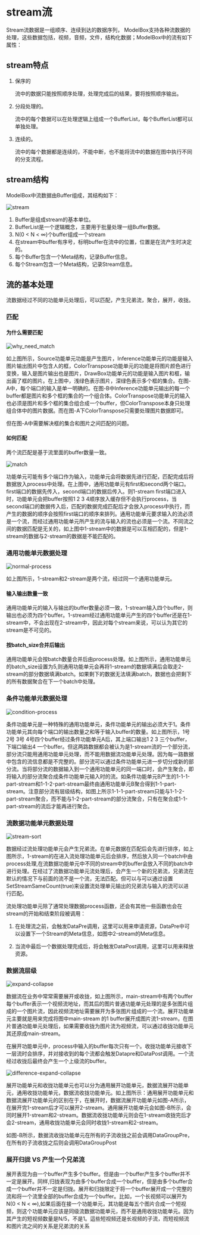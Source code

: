# stream流

Stream流数据是一组顺序、连续到达的数据序列， ModelBox支持各种流数据的处理，这些数据包括，视频，音频，文件，结构化数据；ModelBox中的流有如下属性：

## stream特点

1. 保序的

    流中的数据只能按照顺序处理，处理完成后的结果，要将按照顺序输出。

1. 分段处理的。

    流中的每个数据可以在处理逻辑上组成一个BufferList，每个BufferList都可以单独处理。

1. 连续的。

    流中的每个数据都是连续的，不能中断，也不能将流中的数据在图中执行不同的分支流程。

## stream结构

ModelBox中流数据由Buffer组成，其结构如下：

![stream](../assets/images/figure/framework-conception/stream.png)

1. Buffer是组成stream的基本单位。
1. BufferList是一个逻辑概念，主要用于批量处理一组Buffer数据。
1. N(0 < N < ∞)个buffer组成一个stream
1. 在stream中buffer有序号，标明buffer在流中的位置，位置是在流产生时决定的。
1. 每个Buffer包含一个Meta结构，记录Buffer信息。
1. 每个Stream包含一个Meta结构，记录Stream信息。

## 流的基本处理

流数据经过不同的功能单元处理后，可以匹配，产生兄弟流，聚合，展开，收拢。

### 匹配

#### 为什么需要匹配

![why_need_match](../assets/images/figure/framework-conception/why_need_match.png)

如上图所示，Source功能单元功能是产生图片，Inference功能单元的功能是输入图片输出图片中包含人的框，ColorTranspose功能单元的功能是将图片颜色进行变换，输入是图片输出也是图片，DrawBox功能单元的功能是输入图片和框，输出画了框的图片。在上图中，浅绿色表示图片，深绿色表示多个框的集合。在图-A中，每个端口的输入是单一明确的。在图-B中Inference功能单元输出的每一个buffer都是图片和多个框的集合的一个组合体。ColorTranspose功能单元的输入也必须是图片和多个框的集合组合成一个buffer，但ColorTranspose本身只处理组合体中的图片数据。而在图-A下ColorTranspose只需要处理图片数据即可。

但在图-A中需要解决框的集合和图片之间匹配的问题。

#### 如何匹配

两个流匹配是基于流里面的buffer数量一致。

![match](../assets/images/figure/framework-conception/match.png)

功能单元可能有多个端口作为输入，功能单元会将数据先进行匹配，匹配完成后将数据放入process中处理。在上图中，通用功能单元有first和second两个端口。first端口的数据先传入，second端口的数据后传入。则1-stream first端口进入时，功能单元会把buffer按照1 2 3 4顺序放入缓存但不会执行process，当second端口的数据传入后，匹配的数据完成匹配后才会放入process中执行，而产生的数据的顺序会按照first端口的顺序来排列。通用功能单元要求输入的流必须是一个流，而经过通用功能单元所产生的流与输入的流也必须是一个流。不同流之间的数据匹配是无关的，如上图中1-stream中的数据是可以互相匹配的，但是1-stream的数据与2-stream的数据是不能匹配的。

### 通用功能单元数据处理

![normal-process](../assets/images/figure/framework-conception/normal-process.png)

如上图所示，1-stream和2-stream是两个流，经过同一个通用功能单元。

#### 输入输出数量一致

通用功能单元的输入与输出的buffer数量必须一致，1-stream输入四个buffer，则输出也必须为四个buffer。1-stream经过通用功能单元产生的四个buffer还是在1-stream中，不会出现在2-stream中，因此对每个stream来说，可以认为其它的stream是不可见的。

#### 按batch_size合并后输出

通用功能单元会按batch数量合并后由process处理。如上图所示，通用功能单元的batch_size设置为5,则通用功能单元会再将1-stream的数据填满后会取走2-stream的部分数据填满batch。如果剩下的数据无法填满batch，数据也会把剩下的所有数据聚合在下一个batch中处理。

### 条件功能单元数据处理

![condition-process](../assets/images/figure/framework-conception/condition-process.png)

条件功能单元是一种特殊的通用功能单元，条件功能单元的输出必须大于1。条件功能单元其向每个端口的输出数量之和等于输入buffer的数量。如上图所示，1号 2号 3号 4号四个buffer经过条件功能单元A后，其上端口输出1 2 3 三个buffer，下端口输出4 一个buffer。但这两路数据都会被认为是1-stream流的一个部分流，部分流只能用通用功能单元处理，而不能用数据流功能单元处理。因为每一路数据中包含的流信息都是不完整的。部分流可以通过条件功能单元进一步切分成新的部分流。当将部分流的数据输入到一个通用功能单元的同一端口时，会产生聚合，即将输入的部分流聚合成条件功能单元输入时的流。如条件功能单元B产生的1-1-1-part-stream和1-1-2-part-stream最终由通用功能单元B聚合得到1-1-part-stream。注意部分流有层级结构，如图上所示1-1-1-part-stream只能与1-1-2-part-stream聚合，而不能与1-2-part-stream的部分流聚合，只有在聚合成1-1-part-stream的流后才能再进行聚合。

### 流数据功能单元数据处理

![stream-sort](../assets/images/figure/framework-conception/stream-sort.png)

数据经过流处理功能单元会产生兄弟流。在单元数据在匹配后会先进行排序，如上图所示，1-stream的在进入流处理功能单元后会排序，然后放入同一个batch中由process处理,在流数据功能单元中不同的stream中的buffer会放入不同的batch中进行处理。在经过了流数据功能单元流处理后，会产生一个新的兄弟流，兄弟流在默认的情况下与前面的流不是一个流，无法匹配。但可以与可以通过设置SetStreamSameCount(true)来设置流处理单元输出的兄弟流与输入的流可以进行匹配。

流处理功能单元除了通常处理数据process函数，还会有其他一些函数也会在stream的开始和结束阶段被调用：

1. 在处理流之前，会触发DataPre调用，这里可以用来申请资源，DataPre中可以设置下一个Stream的Meta信息，如图中2-stream的Meta信息。

1. 当流中最后一个数据处理完成后，将会触发DataPost调用，这里可以用来释放资源。

### 数据流层级

![expand-collapse](../assets/images/figure/framework-conception/expand-collapse.png)

数据流在业务中常常需要展开或收拢，如上图所示，main-stream中有两个buffer每个buffer表示一个视频流地址，而其后的图片普通功能单元处理的是多张图片组成的一个图片流，因此视频流地址需要展开为多张图片组成的一个流。展开功能单元主要就是用来完成将图中main-stream 的1 buffer展开成图片流1-stream，在图片普通功能单元处理后，如果需要收拢为图片流为视频流，可以通过收拢功能单元其还原成main-stream。

在展开功能单元中，process中输入的buffer每次只有一个。收拢功能单元接收下一层流时会排序，并对接收到的每个流都会触发Datapre和DataPost调用。一个流经过收拢后最终会产生一个上级流的buffer。

![difference-expand-collapse](../assets/images/figure/framework-conception/difference-expand-collapse.png)

展开功能单元和收拢功能单元也可以分为通用展开功能单元，数据流展开功能单元，通用收拢功能单元，数据流收拢功能单元。如上图所示：通用展开功能单元和数据流展开功能单元的区别在于，在展开时，数据流展开功能单元如图-A所示，在展开完1-stream后才可以展开2-stream。通用展开功能单元会如图-B所示，会同时展开1-stream和2-stream。数据流收拢功能单元则会在1-stream收拢完后才会2-stream，通用收拢功能单元会同时收拢1-stream和2-stream。

如图-B所示，数据流收拢功能单元在所有的子流收拢之前会调用DataGroupPre，在所有的子流收拢之后则会调用DataGroupPost

### 展开归拢 VS 产生一个兄弟流

展开表现为由一个buffer产生多个buffer。但是由一个buffer产生多个buffer并不一定是展开。同样,归拢表现为由多个buffer合成一个buffer，但是由多个buffer合成一个buffer并不一定是归拢。展开和归拢限定于将一个buffer展开成一个完整的流和将一个流里全部的buffer合成为一个buffer。比如，一个长视频可以展开为N(0 < N < ∞),如果后面在接一个功能单元，其功能是每五个图片合成一个短视频，则这个功能单元应该是同级流数据功能单元，而不是通用收拢功能单元。因为其产生的短视频数量是N/5，不是1。這些短视频还是长视频的子流，而短视频流和图片流之间的关系是兄弟流的关系